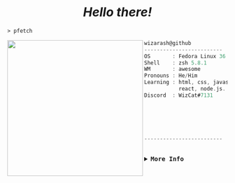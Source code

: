 <h1 align="center">
  <i> Hello there! </i>
</h1>
 
```fish
> pfetch
```
<img align="left" src="https://github.com/wizarash.png" width="310"/>

```dart
wizarash@github
-------------------------
OS       : Fedora Linux 36 (Workstation Edition) x86_64
Shell    : zsh 5.8.1
WM       : awesome
Pronouns : He/Him
Learning : html, css, javascript, 
           react, node.js.
Discord  : WizCat#7131






-------------------------
```

<h2></h2>
<details>
<summary><samp><b>More Info</b></samp></summary>

<div align="center">
      <td><a href="#--------"><img height="160px" align="center" alt="GitHub Stats" src="https://github-readme-stats.vercel.app/api?username=wizarash&count_private=true&show_icons=true&include_all_commits=true&theme=radical"/></a></td>
      <td><a href="#--------"><img height="160px" align="center" alt="Top Language" src="https://github-readme-stats.vercel.app/api/top-langs/?username=wizarash&layout=compact&theme=radical"/></a></td>
</div>

</details>
